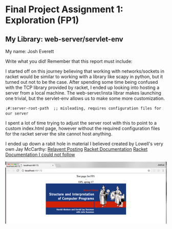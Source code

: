 # Final Project Assignment 1: Exploration (FP1)
## My Library: web-server/servlet-env
My name: Josh Everett

Write what you did!
Remember that this report must include:

I started off on this journey believing that working with networks/sockets in racket would be similar to working
with a library like scapy in python, but it turned out not to be the case. After spending some time being confused with the TCP library provided by racket, I ended up looking into hosting a server from a local machine. The web-server/insta librar makes launching one trivial, but the servlet-env allows us to make some more customization.
```racket
;#:server-root-path  ;; misleading, requires configuration files for our server
```
I spent a lot of time trying to adjust the server root with this to point to a custom index.html page, however without the required configuration files for the racket server the site cannot host anything.

I ended up down a rabit hole in material I believed created by Lowell's very own Jay McCarthy:
[Relavent Posting][Relavent Posting]
[Racket Documentation][Racket Documentation]
[Racket Documentation I could not follow][Racket Documentation I could not follow]

![success](screenshot.png)

<!-- Links -->
[Relavent Posting]: https://lists.racket-lang.org/users/archive/2013-September/059728.html
[Racket Documentation]: https://docs.racket-lang.org/web-server/
[Racket Documentation I could not follow]: https://docs.racket-lang.org/continue/
